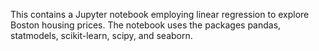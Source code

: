 This contains a Jupyter notebook employing linear regression to explore Boston housing prices. The notebook uses the packages pandas, statmodels, scikit-learn, scipy, and seaborn.
